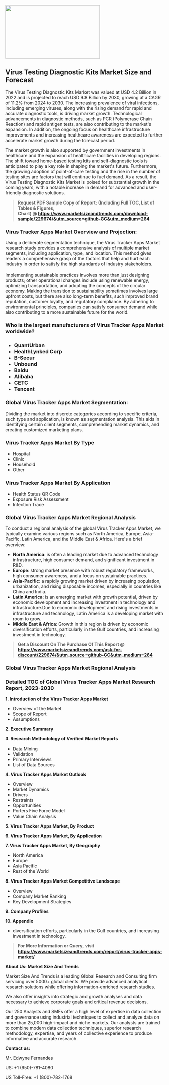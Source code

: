 <p><img class="alignnone size-medium wp-image-20088" src="https://ffe5etoiles.com/wp-content/uploads/2024/12/MST1-300x171.png" alt="" width="300" height="171" /></p><h2>Virus Testing Diagnostic Kits Market Size and Forecast</h2><p>The Virus Testing Diagnostic Kits Market was valued at USD 4.2 Billion in 2022 and is projected to reach USD 9.8 Billion by 2030, growing at a CAGR of 11.2% from 2024 to 2030. The increasing prevalence of viral infections, including emerging viruses, along with the rising demand for rapid and accurate diagnostic tools, is driving market growth. Technological advancements in diagnostic methods, such as PCR (Polymerase Chain Reaction) and rapid antigen tests, are also contributing to the market's expansion. In addition, the ongoing focus on healthcare infrastructure improvements and increasing healthcare awareness are expected to further accelerate market growth during the forecast period.</p><p>The market growth is also supported by government investments in healthcare and the expansion of healthcare facilities in developing regions. The shift toward home-based testing kits and self-diagnostic tools is anticipated to play a key role in shaping the market's future. Furthermore, the growing adoption of point-of-care testing and the rise in the number of testing sites are factors that will continue to fuel demand. As a result, the Virus Testing Diagnostic Kits Market is poised for substantial growth in the coming years, with a notable increase in demand for advanced and user-friendly diagnostic solutions.</p></p><blockquote id="" class=""><strong>Request PDF Sample Copy of Report: (Including Full TOC, List of Tables &amp; Figures, Chart)&nbsp;@&nbsp;<strong><a href="https://www.marketsizeandtrends.com/download-sample/229674/&utm_source=github-GC&utm_medium=264" target="_blank">https://www.marketsizeandtrends.com/download-sample/229674/&utm_source=github-GC&utm_medium=264</a></strong></strong></blockquote><h3 id="" class="">Virus Tracker Apps Market&nbsp;Overview and Projection:</h3><p id="" class="">Using a deliberate segmentation technique, the Virus Tracker Apps Market research study provides a comprehensive analysis of multiple market segments, including application, type, and location. This method gives readers a comprehensive grasp of the factors that help and hurt each industry in order to satisfy the high standards of industry stakeholders. <br /> <br />Implementing sustainable practices involves more than just designing products; other operational changes include using renewable energy, optimizing transportation, and adopting the concepts of the circular economy. Making the transition to sustainability sometimes involves large upfront costs, but there are also long-term benefits, such improved brand reputation, customer loyalty, and regulatory compliance. By adhering to environmental principles, companies can satisfy consumer demand while also contributing to a more sustainable future for the world.</p><h3 id="" class="">Who is the largest manufacturers of&nbsp;Virus Tracker Apps Market worldwide?</h3><h3 class=""><p><ul><li>QuantUrban </li><li> HealthLynked Corp </li><li> B-Secur </li><li> Unbound </li><li> Baidu </li><li> Alibaba </li><li> CETC </li><li> Tencent</li></ul></p></h3><h3 id="" class="">Global&nbsp;Virus Tracker Apps Market Segmentation:</h3><p id="" class="">Dividing the market into discrete categories according to specific criteria, such type and application, is known as segmentation analysis. This aids in identifying certain client segments, comprehending market dynamics, and creating customized marketing plans.</p><h3 id="" class="">Virus Tracker Apps Market&nbsp;By Type</h3><p><p><ul><li>Hospital</li><li> Clinic</li><li> Household</li><li> Other</p></li></ul></p></p><h3 id="" class="">Virus Tracker Apps Market&nbsp;By Application</h3><p class=""><p><ul><li>Health Status QR Code</li><li> Exposure Risk Assessment</li><li> Infection Trace</li></ul></p></p><h3 id="" class="">Global Virus Tracker Apps Market Regional Analysis</h3><p id="" class="">To conduct a regional analysis of the global Virus Tracker Apps Market, we typically examine various regions such as North America, Europe, Asia-Pacific, Latin America, and the Middle East &amp; Africa. Here's a brief overview:</p><ul><li><strong>North America</strong>: is often a leading market due to advanced technology infrastructure, high consumer demand, and significant investment in R&amp;D.</li><li><strong>Europe</strong>: strong market presence with robust regulatory frameworks, high consumer awareness, and a focus on sustainable practices.</li><li><strong>Asia-Pacific</strong>: a rapidly growing market driven by increasing population, urbanization, and rising disposable incomes, especially in countries like China and India.</li><li><strong>Latin America</strong>: is an emerging market with growth potential, driven by economic development and increasing investment in technology and infrastructure.Due to economic development and rising investments in infrastructure and technology, Latin America is a developing market with room to grow.</li><li><strong>Middle East &amp; Africa</strong>: Growth in this region is driven by economic diversification efforts, particularly in the Gulf countries, and increasing investment in technology.</li></ul><blockquote id="" class=""><strong>Get a Discount On The Purchase Of This Report @ <strong><a href="https://www.marketsizeandtrends.com/ask-for-discount/229674/&utm_source=github-GC&utm_medium=264" target="_blank">https://www.marketsizeandtrends.com/ask-for-discount/229674/&utm_source=github-GC&utm_medium=264</a></strong></strong></blockquote><h3 id="" class="">Global Virus Tracker Apps Market Regional Analysis</h3><h3 id="" class="">Detailed TOC of Global Virus Tracker Apps Market Research Report, 2023-2030</h3><p id="" class=""><strong>1. Introduction of the Virus Tracker Apps Market</strong></p><ul><li>Overview of the Market</li><li>Scope of Report</li><li>Assumptions</li></ul><p id="" class=""><strong>2. Executive Summary</strong></p><p id="" class=""><strong>3. Research Methodology of Verified Market Reports</strong></p><ul><li>Data Mining</li><li>Validation</li><li>Primary Interviews</li><li>List of Data Sources</li></ul><p id="" class=""><strong>4. Virus Tracker Apps Market Outlook</strong></p><ul><li>Overview</li><li>Market Dynamics</li><li>Drivers</li><li>Restraints</li><li>Opportunities</li><li>Porters Five Force Model</li><li>Value Chain Analysis</li></ul><p id="" class=""><strong>5. Virus Tracker Apps Market, By Product</strong></p><p id="" class=""><strong>6. Virus Tracker Apps Market, By Application</strong></p><p id="" class=""><strong>7. Virus Tracker Apps Market, By Geography</strong></p><ul><li>North America</li><li>Europe</li><li>Asia Pacific</li><li>Rest of the World</li></ul><p id="" class=""><strong>8. Virus Tracker Apps Market Competitive Landscape</strong></p><ul><li>Overview</li><li>Company Market Ranking</li><li>Key Development Strategies</li></ul><p id="" class=""><strong>9. Company Profiles</strong></p><p id="" class=""><strong>10. Appendix</strong></p><ul><li>diversification efforts, particularly in the Gulf countries, and increasing investment in technology.</li></ul><blockquote id="" class=""><strong>For More Information or Query, visit <strong><strong><a href="https://www.marketsizeandtrends.com/report/virus-tracker-apps-market/" target="_blank">https://www.marketsizeandtrends.com/report/virus-tracker-apps-market/</a></strong></strong></strong></blockquote><p id="" class=""><strong>About Us: Market Size And Trends</strong></p><p id="" class="">Market Size And Trends is a leading Global Research and Consulting firm servicing over 5000+ global clients. We provide advanced analytical research solutions while offering information-enriched research studies.</p><p id="" class="">We also offer insights into strategic and growth analyses and data necessary to achieve corporate goals and critical revenue decisions.</p><p id="" class="">Our 250 Analysts and SMEs offer a high level of expertise in data collection and governance using industrial techniques to collect and analyze data on more than 25,000 high-impact and niche markets. Our analysts are trained to combine modern data collection techniques, superior research methodology, expertise, and years of collective experience to produce informative and accurate research.</p><p id="" class=""><strong>Contact us:</strong></p><p id="" class="">Mr. Edwyne Fernandes</p><p id="" class="">US: +1 (650)-781-4080</p><p id="" class="">US Toll-Free: +1 (800)-782-1768</p>
